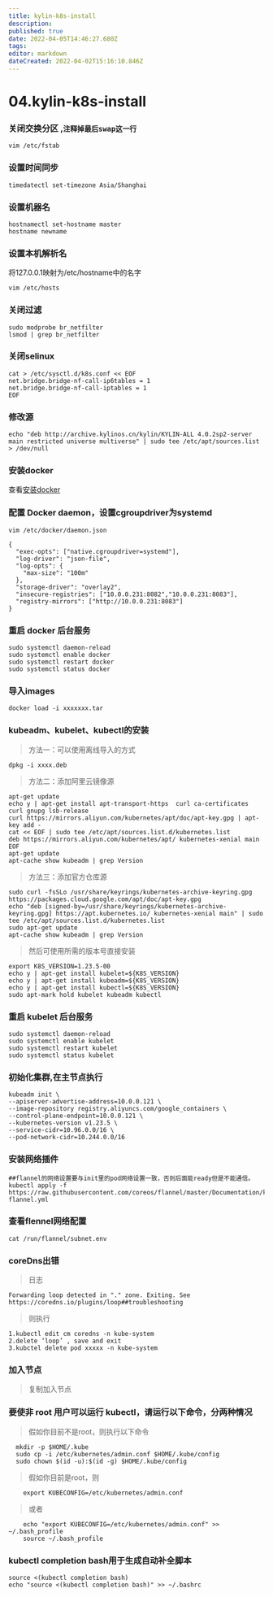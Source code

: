 ```yaml
---
title: kylin-k8s-install
description: 
published: true
date: 2022-04-05T14:46:27.680Z
tags: 
editor: markdown
dateCreated: 2022-04-02T15:16:10.846Z
---
```


# 04.kylin-k8s-install

### 关闭交换分区 ,`注释掉最后swap这一行`
```
vim /etc/fstab
```

### 设置时间同步

```
timedatectl set-timezone Asia/Shanghai
```

### 设置机器名

```
hostnamectl set-hostname master
hostname newname
```

### 设置本机解析名
将127.0.0.1映射为/etc/hostname中的名字
```
vim /etc/hosts
```


### 关闭过滤

```
sudo modprobe br_netfilter
lsmod | grep br_netfilter
```

### 关闭selinux

```
cat > /etc/sysctl.d/k8s.conf << EOF
net.bridge.bridge-nf-call-ip6tables = 1
net.bridge.bridge-nf-call-iptables = 1
EOF
```
### 修改源
```
echo "deb http://archive.kylinos.cn/kylin/KYLIN-ALL 4.0.2sp2-server main restricted universe multiverse" | sudo tee /etc/apt/sources.list > /dev/null
```

### 安装docker
查看[安装docker](/intro/dockerinstall)


### 配置 Docker daemon，设置cgroupdriver为systemd

```
vim /etc/docker/daemon.json
```
```
{
  "exec-opts": ["native.cgroupdriver=systemd"],
  "log-driver": "json-file",
  "log-opts": {
    "max-size": "100m"
  },
  "storage-driver": "overlay2",
  "insecure-registries": ["10.0.0.231:8082","10.0.0.231:8083"],
  "registry-mirrors": ["http://10.0.0.231:8083"]
}
```

### 重启 docker 后台服务

```
sudo systemctl daemon-reload
sudo systemctl enable docker
sudo systemctl restart docker
sudo systemctl status docker
```

### 导入images

```
docker load -i xxxxxxx.tar
```

### kubeadm、kubelet、kubectl的安装

> 方法一：可以使用离线导入的方式

```
dpkg -i xxxx.deb
```

> 方法二：添加阿里云镜像源

```
apt-get update
echo y | apt-get install apt-transport-https  curl ca-certificates curl gnupg lsb-release 
curl https://mirrors.aliyun.com/kubernetes/apt/doc/apt-key.gpg | apt-key add - 
cat << EOF | sudo tee /etc/apt/sources.list.d/kubernetes.list
deb https://mirrors.aliyun.com/kubernetes/apt/ kubernetes-xenial main
EOF
apt-get update
apt-cache show kubeadm | grep Version
```

> 方法三：添加官方仓库源

```
sudo curl -fsSLo /usr/share/keyrings/kubernetes-archive-keyring.gpg https://packages.cloud.google.com/apt/doc/apt-key.gpg
echo "deb [signed-by=/usr/share/keyrings/kubernetes-archive-keyring.gpg] https://apt.kubernetes.io/ kubernetes-xenial main" | sudo tee /etc/apt/sources.list.d/kubernetes.list
sudo apt-get update
apt-cache show kubeadm | grep Version
```

> 然后可使用所需的版本号直接安装

```
export K8S_VERSION=1.23.5-00
echo y | apt-get install kubelet=${K8S_VERSION} 
echo y | apt-get install kubeadm=${K8S_VERSION} 
echo y | apt-get install kubectl=${K8S_VERSION}
sudo apt-mark hold kubelet kubeadm kubectl
```

### 重启 kubelet 后台服务

```
sudo systemctl daemon-reload
sudo systemctl enable kubelet
sudo systemctl restart kubelet
sudo systemctl status kubelet
```

### 初始化集群,在主节点执行

```
kubeadm init \
--apiserver-advertise-address=10.0.0.121 \
--image-repository registry.aliyuncs.com/google_containers \
--control-plane-endpoint=10.0.0.121 \
--kubernetes-version v1.23.5 \
--service-cidr=10.96.0.0/16 \
--pod-network-cidr=10.244.0.0/16
```

### 安装网络插件

```
##flannel的网络设置要与init里的pod网络设置一致，否则后面能ready但是不能通信。
kubectl apply -f https://raw.githubusercontent.com/coreos/flannel/master/Documentation/kube-flannel.yml
```

### 查看flennel网络配置

```
cat /run/flannel/subnet.env
```

### coreDns出错

> 日志

```
Forwarding loop detected in "." zone. Exiting. See https://coredns.io/plugins/loop##troubleshooting
```

> 则执行

```
1.kubectl edit cm coredns -n kube-system
2.delete ‘loop’ , save and exit
3.kubctel delete pod xxxxx -n kube-system
```

### 加入节点

> 复制加入节点

### 要使非 root 用户可以运行 kubectl，请运行以下命令，分两种情况

> 假如你目前不是root，则执行以下命令

```
  mkdir -p $HOME/.kube
  sudo cp -i /etc/kubernetes/admin.conf $HOME/.kube/config
  sudo chown $(id -u):$(id -g) $HOME/.kube/config
```

> 假如你目前是root，则

```
	export KUBECONFIG=/etc/kubernetes/admin.conf
```

> 或者

```
	echo "export KUBECONFIG=/etc/kubernetes/admin.conf" >> ~/.bash_profile
	source ~/.bash_profile
```

### kubectl completion bash用于生成自动补全脚本

```
source <(kubectl completion bash)                                       
echo "source <(kubectl completion bash)" >> ~/.bashrc  
```

